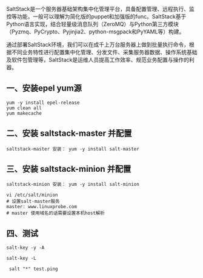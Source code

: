 SaltStack是一个服务器基础架构集中化管理平台，具备配置管理、远程执行、监控等功能，一般可以理解为简化版的puppet和加强版的func。SaltStack基于Python语言实现，结合轻量级消息队列（ZeroMQ）与Python第三方模块（Pyzmq、PyCrypto、Pyjinjia2、python-msgpack和PyYAML等）构建。

通过部署SaltStack环境，我们可以在成千上万台服务器上做到批量执行命令，根据不同业务特性进行配置集中化管理、分发文件、采集服务器数据、操作系统基础及软件包管理等，SaltStack是运维人员提高工作效率、规范业务配置与操作的利器。


## 一、安装epel yum源
```
yum -y install epel-release 
yum clean all 
yum makecache
```


## 二、安装 saltstack-master 并配置
```
saltstack-master 安装： yum -y install salt-master

```


## 三、安装 saltstack-minion 并配置
```
saltstack-minion 安装： yum -y install salt-minion

vi /etc/salt/minion
# 设置salt-master服务
master: www.linuxprobe.com
# master 使用域名的话需要设置本机host解析
```
## 四、测试
```
salt-key -y -A

salt-key -L 

 salt "*" test.ping 
```
